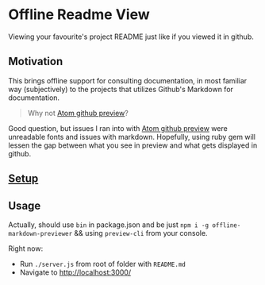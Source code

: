 # Offline Readme View

Viewing your favourite's project README just like if you viewed it in github.

## Motivation

This brings offline support for consulting documentation, in most familiar way (subjectively) to the projects that utilizes Github's Markdown for documentation.

> Why not [Atom github preview](#todo-place-link-here)?

Good question, but issues I ran into with [Atom github preview](#todo-place-link-here) were unreadable fonts and issues with markdown. Hopefully, using ruby gem will lessen the gap between what you see in preview and what gets displayed in github.

## [Setup](setup.md)

## Usage

Actually, should use `bin` in package.json and be just `npm i -g offline-markdown-previewer` && using `preview-cli` from your console.

Right now:

+ Run `./server.js` from root of folder with `README.md`
+ Navigate to [http://localhost:3000/](http://localhost:3000/)
